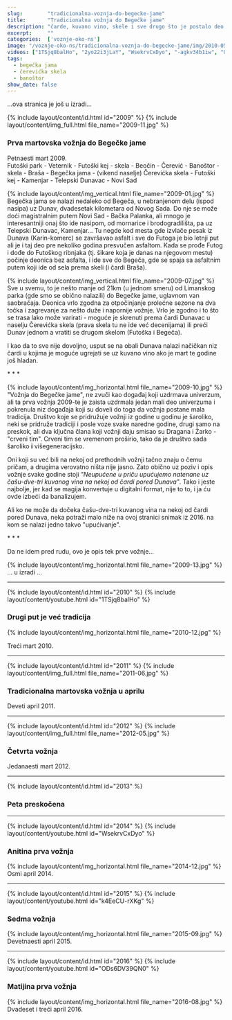 ```yaml
---
slug:        "tradicionalna-voznja-do-begecke-jame"
title:       "Tradicionalna vožnja do Begečke jame"
description: "čarde, kuvano vino, skele i sve drugo što je postalo deo tradicije"
excerpt:     ""
categories:  ['voznje-oko-ns']
image: "/voznje-oko-ns/tradicionalna-voznja-do-begecke-jame/img/2010-05.jpg"
videos: ["1TSjq8balHo", "2yo22i3jLaY", "WsekrvCxDyo", "-agkv34b1iw", "ODs6DV39QN0"]
tags:
  - begečka jama
  - čerevićka skela
  - banoštor
show_date: false
---
```


...ova stranica je još u izradi...

{% include layout/content/id.html id="2009" %}
{% include layout/content/img_full.html file_name="2009-11.jpg" %}
### Prva martovska vožnja do Begečke jame

Petnaesti mart 2009.  
Futoški park - Veternik - Futoški kej - skela - Beočin - Čerević - Banoštor - skela - Braša - Begečka jama - (vikend naselje) 
Čerevićka skela - Futoški kej - Kamenjar - Telepski Dunavac - Novi Sad 

{% include layout/content/img_vertical.html file_name="2009-01.jpg" %}
Begečka jama se nalazi nedaleko od Begeča, u nebranjenom delu (ispod nasipa) uz Dunav, dvadesetak kilometara od Novog Sada.
Do nje se može doći magistralnim putem Novi Sad - Bačka Palanka, ali mnogo je interesantniji onaj što ide nasipom, od
mornarice i brodogradilišta, pa uz Telepski Dunavac, Kamenjar... Tu negde kod mesta gde izvlače pesak iz Dunava (Karin-komerc)
se završavao asfalt i sve do Futoga je bio letnji put ali je i taj deo pre nekoliko godina presvučen asfaltom. Kada se 
prođe Futog i dođe do Futoškog ribnjaka (tj. šikare koja je danas na njegovom mestu) počinje deonica bez asfalta, i ide
sve do Begeča, gde se spaja sa asfaltnim putem koji ide od sela prema skeli (i čardi Braša).

{% include layout/content/img_vertical.html file_name="2009-07.jpg" %}
Sve u svemu, to je nešto manje od 21km (u jednom smeru) od Limanskog parka (gde smo se obično nalazili) do Begečke jame, 
uglavnom van saobraćaja. Deonica vrlo zgodna za otpočinjanje prolećne sezone na dva točka i zagrevanje za nešto duže i napornije vožnje.
Vrlo je zgodno i to što se trasa lako može varirati - moguće je skrenuti prema čardi Dunavac u naselju Čerevićka skela 
(prava skela tu ne ide već decenijama) ili preći Dunav jednom a vratiti se drugom skelom (Futoška i Begeča). 

I kao da to sve nije dovoljno, usput se na obali Dunava nalazi načičkan niz čardi u kojima je moguće ugrejati se uz kuvano
vino ako je mart te godine još hladan.

<span>* * *</span>

{% include layout/content/img_horizontal.html file_name="2009-10.jpg" %}
"Vožnja do Begečke jame", ne zvuči kao događaj koji uzdrmava univerzum, ali ta prva vožnja 2009-te je zaista uzdrmala jedan
mali deo univerzuma i pokrenula niz događaja koji su doveli do toga da vožnja postane mala tradicija. Društvo koje se
pridružuje vožnji iz godine u godinu je šaroliko, neki se pridruže tradiciji i posle voze svake naredne godine, drugi samo
na preskok, ali dva ključna člana koji vožnji daju smisao su Dragana i Žarko - "crveni tim". Crveni tim se vremenom 
proširio, tako da je društvo sada šaroliko <b>i</b> višegeneracijsko.

Oni koji su već bili na nekoj od prethodnih vožnji tačno znaju o čemu pričam, a drugima verovatno ništa nije jasno. Zato
obično uz poziv i opis vožnje svake godine stoji <i>"Neupućene u priču upućujemo natenane uz čašu-dve-tri kuvanog vina na 
nekoj od čardi pored Dunava"</i>. Tako i jeste najbolje, jer kad se magija konvertuje u digitalni format, nije to to, i ja
ću ovde izbeći da banalizujem. 

Ali ko ne može da dočeka čašu-dve-tri kuvanog vina na nekoj od čardi pored Dunava, neka potraži malo niže na ovoj stranici
snimak iz 2016. na kom se nalazi jedno takvo "upućivanje".

<span>* * *</span>

Da ne idem pred rudu, ovo je opis tek prve vožnje...

{% include layout/content/img_horizontal.html file_name="2009-13.jpg" %}
... u izradi ...

---

{% include layout/content/id.html id="2010" %}
{% include layout/content/youtube.html id="1TSjq8balHo" %}
### Drugi put je već tradicija

{% include layout/content/img_horizontal.html file_name="2010-12.jpg" %}

Treći mart 2010.

---

{% include layout/content/id.html id="2011" %}
{% include layout/content/img_full.html file_name="2011-06.jpg" %}
### Tradicionalna martovska vožnja u aprilu

Deveti april 2011.

---

{% include layout/content/id.html id="2012" %}
{% include layout/content/img_full.html file_name="2012-05.jpg" %}
### Četvrta vožnja

Jedanaesti mart 2012.

---

{% include layout/content/id.html id="2013" %}
### Peta preskočena

---

{% include layout/content/id.html id="2014" %}
{% include layout/content/youtube.html id="WsekrvCxDyo" %}
### Anitina prva vožnja

{% include layout/content/img_horizontal.html file_name="2014-12.jpg" %}
Osmi april 2014.

---

{% include layout/content/id.html id="2015" %}
{% include layout/content/youtube.html id="k4EeCU-rXKg" %}
### Sedma vožnja

{% include layout/content/img_horizontal.html file_name="2015-09.jpg" %}
Devetnaesti april 2015.

---

{% include layout/content/id.html id="2016" %}
{% include layout/content/youtube.html id="ODs6DV39QN0" %}
### Matijina prva vožnja

{% include layout/content/img_horizontal.html file_name="2016-08.jpg" %}
Dvadeset i treći april 2016.